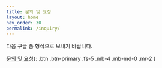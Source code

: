 ```yaml
---
title: 문의 및 요청
layout: home
nav_order: 30
permalink: /inquiry/
---
```


다음 구글 폼 형식으로 보내기 바랍니다.

[문의 및 요청](https://forms.gle/jC3hDXwv2aVv4rAq7){: .btn .btn-primary .fs-5 .mb-4 .mb-md-0 .mr-2 }
